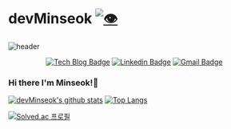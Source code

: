 # devMinseok [![👁](https://hits.seeyoufarm.com/api/count/incr/badge.svg?url=https%3A%2F%2Fgithub.com%2Fdev#Minseok)](https://github.com/devMinseok)

![header](https://capsule-render.vercel.app/api?type=wave&color=timeGradient&height=280&section=header&text=I'm%20iOS%20Developer&fontSize=70&animation=fadeIn&fontAlignY=40)

<div align=center>
  
[![Tech Blog Badge](http://img.shields.io/badge/-Tech%20blog-black?style=flat-square&logo=github&link=https://zzsza.github.io/)](https://devminseok.medium.com)
[![Linkedin Badge](https://img.shields.io/badge/-LinkedIn-blue?style=flat-square&logo=Linkedin&logoColor=white&link=https://www.linkedin.com/in/민석-강-a8a292176/)](https://www.linkedin.com/in/민석-강-a8a292176/)
[![Gmail Badge](https://img.shields.io/badge/Gmail-d14836?style=flat-square&logo=Gmail&logoColor=white&link=mailto:qbq5000@gmail.com)](mailto:qbq5000@gmail.com)

</div>

### Hi there I'm Minseok!👋

[![devMinseok's github stats](https://github-readme-stats.vercel.app/api?username=devMinseok&count_private=true&show_icons=true)](https://github.com/devMinseok)
[![Top Langs](https://github-readme-stats.vercel.app/api/top-langs/?username=devMinseok&show_icons=true&hide_border=true&layout=compact)](https://github.com/devMinseok)

[![Solved.ac 프로필](http://mazassumnida.wtf/api/v2/generate_badge?boj=qbq5000)](https://solved.ac/qbq5000)
